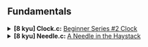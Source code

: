 ## Fundamentals
<details><summary><b>[8 kyu] Clock.c:</b> <a href="https://www.codewars.com/kata/55f9bca8ecaa9eac7100004a">Beginner Series #2 Clock</a></summary>
<p>

Clock shows `h` hours, `m` minutes and `s` seconds after midnight.  
Your task is to write a function which returns the time since midnight in milliseconds.

**Example:**

```c
   h = 0
   m = 1
   s = 1
   result = 61000
```

</p>
</details>
<details><summary><b>[8 kyu] Needle.c: </b><a href="https://www.codewars.com/kata/56676e8fabd2d1ff3000000c/c">A Needle in the Haystack</summary>
<p>

Can you find the needle in the haystack  
Write a function `findNeedle()` that takes an array full of junk but containing one `"needle"`  
After your function finds the needle it should return a message (as a string) that says:  
`"found the needle at position "` plus the `index` it found the needle, so:

**Example(Input --> Output)**

```c
   ["hay", "junk", "hay", "hay", "moreJunk", "needle", "randomJunk"] --> "found the needle at position 5"
```

</p>
</details>
